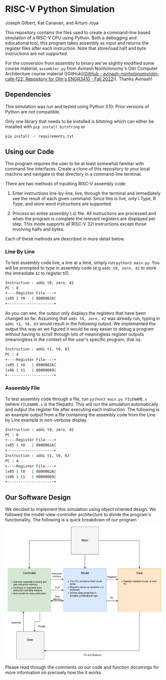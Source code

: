 # RISC-V Python Simulation

Joseph Gilbert, Kat Canavan, and Arturo Joya

This repository contains the files used to create a command-line based simulation of a RISC-V CPU using Python. Both a debugging and educational tool, this program takes assembly as input and returns the register files after each instruction. Note that store/load half and byte instructions are not supported.

For the conversion from assembly to binary we've slightly modified some course material, `assembler.py` from Avinash Nonholonomy's Olin Computer Architecture course material ([GitHub]([GitHub - avinash-nonholonomy/olin-cafe-f22: Repository for Olin's ENGR3410 - Fall 2022](https://github.com/avinash-nonholonomy/olin-cafe-f22))). Thanks Avinash!

## Dependencies

This simulation was run and tested using Python 3.10. Prior versions of Python are not compatible.

Only one library that needs to be installed is bitstring which can either be installed with `pip install bitstring` or

```bash
pip install -r requirements.txt
```

## Using our Code

This program requires the user to be at least somewhat familiar with command line interfaces. Create a clone of this repository to your local machine and navigate to that directory in a command-line terminal. 

There are two methods of inputting RISC-V assembly code:

1. Enter instructions line-by-line, live, through the terminal and immediately see the result of each given command. Since this is live, only I Type, R Type, and store word instructions are supported.

2. Process an entire assembly (.s) file. All instructions are processed and when the program is complete the relevant registers are displayed per step. This mode supports all RISC-V 32I instructions except those involving halfs and bytes. 

Each of these methods are described in more detail below.

### Line By Line

To test assembly code live, a line at a time, simply run `python3 main.py`. You will be prompted to type in assembly code (e.g `addi t0, zero, 42` to store the immediate  `42` to register t0).

```bash
Instruction : addi t0, zero, 42
PC : 0
+----Register File----+
|x05 | t0   | 0000002A|
+---------------------+
```

As you can see, the output only displays the registers that have been changed so far. Assuming that `addi t0, zero, 42` was already run, typing in `addi t1, t0, 63` would result in the following output. We implemented the output this way as we figured it would be way easier to debug a program without having to scroll through lots of meaningless register outputs (meaningless in the context of the user's specific program, that is).

```bash
Instruction : addi t1, t0, 63
PC : 4
+----Register File----+
|x05 | t0   | 0000002A|
|x06 | t1   | 00000069|
+---------------------+
```

### Assembly File

To test assembly code through a file, run `python3 main.py FILENAME.s` (where `FILENAME.s` is the filepath). This will run the simulation automatically and output the register file after executing each instruction. The following is an example output from a file containing the assembly code from the Line by Line example in non-verbose display.

```bash
Instruction : addi t0, zero, 42
PC : 0
+----Register File----+
|x05 | t0   | 0000002A|
+---------------------+
Instruction : addi t1, t0, 63
PC : 4
+----Register File----+
|x05 | t0   | 0000002A|
|x06 | t1   | 00000069|
+---------------------+
```

## Our Software Design

We decided to implement this simulation using object oriented design. We followed the model-view-controller architecture to divide the program's functionality. The following is a quick breakdown of our program

![MCV Diagram](MVC.png)

Please read through the comments on our code and function docstrings for more information on precisely how the it works.

